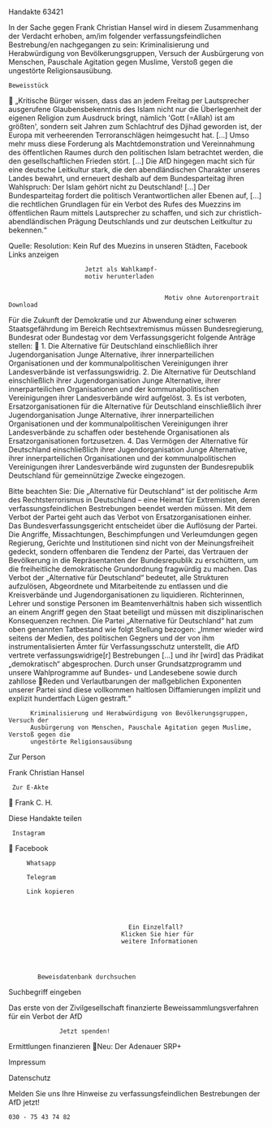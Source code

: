 Handakte 63421

In der Sache gegen Frank Christian Hansel wird in diesem Zusammenhang der
Verdacht erhoben, am/im folgender verfassungsfeindlichen Bestrebung/en
nachgegangen zu sein: Kriminalisierung und Herabwürdigung von
Bevölkerungsgruppen, Versuch der Ausbürgerung von Menschen, Pauschale
Agitation gegen Muslime, Verstoß gegen die ungestörte Religionsausübung.




    Beweisstück
             „Kritische Bürger wissen, dass das an jedem Freitag per Lautsprecher
             ausgerufene Glaubensbekenntnis des Islam nicht nur die Überlegenheit
             der eigenen Religion zum Ausdruck bringt, nämlich 'Gott (=Allah) ist am
             größten', sondern seit Jahren zum Schlachtruf des Djihad geworden ist,
             der Europa mit verheerenden Terroranschlägen heimgesucht hat. [...]
             Umso mehr muss diese Forderung als Machtdemonstration und
             Vereinnahmung des öffentlichen Raumes durch den politischen Islam
             betrachtet werden, die den gesellschaftlichen Frieden stört. [...] Die AfD
             hingegen macht sich für eine deutsche Leitkultur stark, die den
             abendländischen Charakter unseres Landes bewahrt, und erneuert
             deshalb auf dem Bundesparteitag ihren Wahlspruch: Der Islam gehört
             nicht zu Deutschland! […] Der Bundesparteitag fordert die politisch
             Verantwortlichen aller Ebenen auf, [...] die rechtlichen Grundlagen für
             ein Verbot des Rufes des Muezzins im öffentlichen Raum mittels
             Lautsprecher zu schaffen, und sich zur christlich-abendländischen
             Prägung Deutschlands und zur deutschen Leitkultur zu bekennen.“



Quelle:
Resolution: Kein Ruf des Muezins in unseren Städten, Facebook
Links anzeigen




                         Jetzt als Wahlkampf-
                         motiv herunterladen


                                               Motiv ohne Autorenportrait    Download




Für die Zukunft der Demokratie und zur Abwendung einer schweren
Staatsgefährdung im Bereich Rechtsextremismus müssen Bundesregierung,
Bundesrat oder Bundestag vor dem Verfassungsgericht folgende Anträge stellen:
   1. Die Alternative für Deutschland einschließlich ihrer Jugendorganisation
      Junge Alternative, ihrer innerparteilichen Organisationen und der
      kommunalpolitischen Vereinigungen ihrer Landesverbände ist
      verfassungswidrig.
   2. Die Alternative für Deutschland einschließlich ihrer Jugendorganisation
      Junge Alternative, ihrer innerparteilichen Organisationen und der
      kommunalpolitischen Vereinigungen ihrer Landesverbände wird aufgelöst.
   3. Es ist verboten, Ersatzorganisationen für die Alternative für Deutschland
      einschließlich ihrer Jugendorganisation Junge Alternative, ihrer
      innerparteilichen Organisationen und der kommunalpolitischen
      Vereinigungen ihrer Landesverbände zu schaffen oder bestehende
      Organisationen als Ersatzorganisationen fortzusetzen.
   4. Das Vermögen der Alternative für Deutschland einschließlich ihrer
      Jugendorganisation Junge Alternative, ihrer innerparteilichen Organisationen
      und der kommunalpolitischen Vereinigungen ihrer Landesverbände wird
      zugunsten der Bundesrepublik Deutschland für gemeinnützige Zwecke
      eingezogen.



Bitte beachten Sie: Die „Alternative für Deutschland“ ist der politische Arm des Rechtsterrorismus in
Deutschland – eine Heimat für Extremisten, deren verfassungsfeindlichen Bestrebungen beendet
werden müssen. Mit dem Verbot der Partei geht auch das Verbot von Ersatzorganisationen einher. Das
Bundesverfassungsgericht entscheidet über die Auflösung der Partei. Die Angriffe, Missachtungen,
Beschimpfungen und Verleumdungen gegen Regierung, Gerichte und Institutionen sind nicht von der
Meinungsfreiheit gedeckt, sondern offenbaren die Tendenz der Partei, das Vertrauen der Bevölkerung
in die Repräsentanten der Bundesrepublik zu erschüttern, um die freiheitliche demokratische
Grundordnung fragwürdig zu machen. Das Verbot der „Alternative für Deutschland“ bedeutet, alle
Strukturen aufzulösen, Abgeordnete und Mitarbeitende zu entlassen und die Kreisverbände und
Jugendorganisationen zu liquidieren. Richterinnen, Lehrer und sonstige Personen im
Beamtenverhältnis haben sich wissentlich an einem Angriff gegen den Staat beteiligt und müssen mit
disziplinarischen Konsequenzen rechnen.
Die Partei „Alternative für Deutschland“ hat zum oben genannten Tatbestand wie folgt Stellung
bezogen: „Immer wieder wird seitens der Medien, des politischen Gegners und der von ihm
instrumentalisierten Ämter für Verfassungsschutz unterstellt, die AfD vertrete verfassungswidrige[r]
Bestrebungen […] und ihr [wird] das Prädikat „demokratisch“ abgesprochen. Durch unser
Grundsatzprogramm und unsere Wahlprogramme auf Bundes- und Landesebene sowie durch zahllose
Reden und Verlautbarungen der maßgeblichen Exponenten unserer Partei sind diese vollkommen
haltlosen Diffamierungen implizit und explizit hundertfach Lügen gestraft.“




          Kriminalisierung und Herabwürdigung von Bevölkerungsgruppen, Versuch der
          Ausbürgerung von Menschen, Pauschale Agitation gegen Muslime, Verstoß gegen die
          ungestörte Religionsausübung




   Zur Person


   Frank Christian Hansel

     Zur E-Akte
                  Frank C. H.

Diese Handakte teilen


     Instagram
         Facebook

         Whatsapp

         Telegram

         Link kopieren




                                     Ein Einzelfall?
                                   Klicken Sie hier für
                                   weitere Informationen




            Beweisdatenbank durchsuchen

  Suchbegriff eingeben

  Das erste von der Zivilgesellschaft finanzierte
   Beweissammlungsverfahren für ein Verbot
                     der AfD

                  Jetzt spenden!




Ermittlungen finanzieren
Neu: Der Adenauer SRP+

Impressum

Datenschutz




Melden Sie uns Ihre Hinweise zu verfassungsfeindlichen Bestrebungen der AfD
jetzt!

    030 - 75 43 74 82
